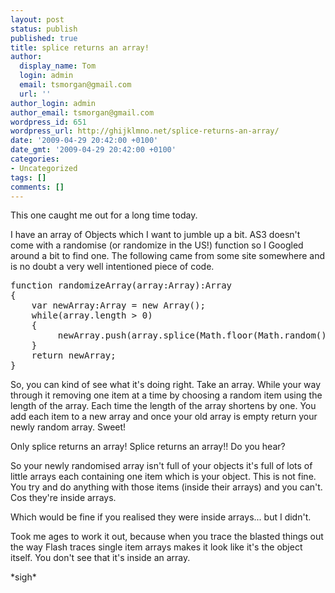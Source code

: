 ```yaml
---
layout: post
status: publish
published: true
title: splice returns an array!
author:
  display_name: Tom
  login: admin
  email: tsmorgan@gmail.com
  url: ''
author_login: admin
author_email: tsmorgan@gmail.com
wordpress_id: 651
wordpress_url: http://ghijklmno.net/splice-returns-an-array/
date: '2009-04-29 20:42:00 +0100'
date_gmt: '2009-04-29 20:42:00 +0100'
categories:
- Uncategorized
tags: []
comments: []
---
```

<p>This one caught me out for a long time today.</p>

<p>I have an array of Objects which I want to jumble up a bit. AS3 doesn't come with a randomise (or randomize in the US!) function so I Googled around a bit to find one. The following came from some site somewhere and is no doubt a very well intentioned piece of code.</p>

<pre>function randomizeArray(array:Array):Array
{
    var newArray:Array = new Array();
    while(array.length > 0)
    {
         newArray.push(array.splice(Math.floor(Math.random()*array.length), 1));
    }
    return newArray;
}</pre>
So, you can kind of see what it's doing right. Take an array. While your way through it removing one item at a time by choosing a random item using the length of the array. Each time the length of the array shortens by one. You add each item to a new array and once your old array is empty return your newly random array. Sweet!</p>

<p>Only splice returns an array! Splice returns an array!! Do you hear?</p>

<p>So your newly randomised array isn't full of your objects it's full of lots of little arrays each containing one item which is your object. This is not fine. You try and do anything with those items (inside their arrays) and you can't. Cos they're inside arrays.</p>

<p>Which would be fine if you realised they were inside arrays... but I didn't.</p>

<p>Took me ages to work it out, because when you trace the blasted things out the way Flash traces single item arrays makes it look like it's the object itself. You don't see that it's inside an array.</p>

<p>*sigh*</p>

